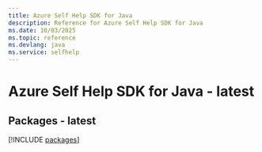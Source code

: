 ```yaml
---
title: Azure Self Help SDK for Java
description: Reference for Azure Self Help SDK for Java
ms.date: 10/03/2025
ms.topic: reference
ms.devlang: java
ms.service: selfhelp
---
```

# Azure Self Help SDK for Java - latest
## Packages - latest
[!INCLUDE [packages](self-help-index.md)]